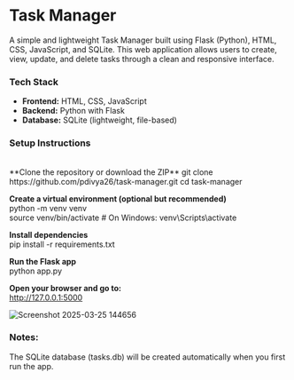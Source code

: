 # Task Manager

A simple and lightweight Task Manager built using Flask (Python), HTML, CSS, JavaScript, and SQLite. This web application allows users to create, view, update, and delete tasks through a clean and responsive interface.

### **Tech Stack**
- **Frontend:** HTML, CSS, JavaScript
- **Backend:** Python with Flask
- **Database:** SQLite (lightweight, file-based)

### **Setup Instructions**
<br>  
**Clone the repository or download the ZIP**  
git clone https://github.com/pdivya26/task-manager.git  
cd task-manager  

**Create a virtual environment (optional but recommended)**  
python -m venv venv  
source venv/bin/activate  # On Windows: venv\Scripts\activate  

**Install dependencies**  
pip install -r requirements.txt

**Run the Flask app**  
python app.py

**Open your browser and go to:**  
http://127.0.0.1:5000
<br>

![Screenshot 2025-03-25 144656](https://github.com/user-attachments/assets/6dabe5c8-ebc4-4f76-8c5d-a1ed22129386)

### **Notes:**  
The SQLite database (tasks.db) will be created automatically when you first run the app.
